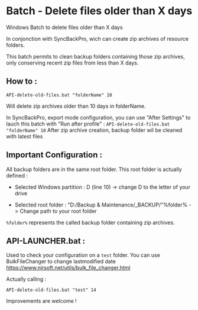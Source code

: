 # Batch - Delete files older than X days
Windows Batch to delete files older than X days

In conjonction with SyncBackPro, wich can create zip archives of resource folders.

This batch permits to clean backup folders containing those zip archives, only conserving recent zip files from less than X days.


## How to :
```
API-delete-old-files.bat "folderName" 10
```
Will delete zip archives older than 10 days in folderName.

In SyncBackPro, export mode configuration, you can use "After Settings" to lauch this batch with "Run after profile" : `API-delete-old-files.bat "folderName" 10`
After zip archive creation, backup folder wil be cleaned with latest files

## Important Configuration :
All backup folders are in the same root folder. This root folder is actually defined :
- Selected Windows partition : D (line 10) 
-> change D to the letter of your drive

- Selected root folder : "D:/Backup & Maintenance/_BACKUP/"%folder% 
-> Change path to your root folder

`%folder%` represents the called backup folder containing zip archives.


## API-LAUNCHER.bat :
Used to check your configuration on a `test` folder.
You can use BulkFileChanger to change lastmodified date 
https://www.nirsoft.net/utils/bulk_file_changer.html

Actually calling :
```
API-delete-old-files.bat "test" 14
```


Improvements are welcome !

